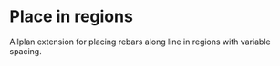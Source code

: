 # Place in regions

Allplan extension for placing rebars along line in regions with variable spacing.
